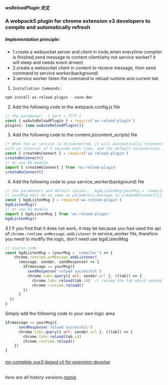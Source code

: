 <!--
 * @Date: 2023-03-08 08:19:37
 * @LastEditors: xzz
 * @LastEditTime: 2023-03-18 10:48:17
-->

##### wsReloadPlugin [中文](https://github.com/xzz2021/wsReloadPlugin/blob/main/README_zh.md)

### A webpack5 plugin for chrome extension v3 developers to compile and automatically refresh

##### Implementation principle:

- 1.create a websocket server and client in node,when everytime compiler is finished,send message to content client(why not service worker? it will sleep and  needs event driven)
- 2.create a websocket client in content to receive message, then send command to service worker(background)
- 3.service worker listen the command to reload runtime and current tab

1. `Installation Commands:`

```js
npm install ws-reload-plugin --save-dev
```
2. Add the following code to the webpack.config.js file
```js
// the parameter:  { port = 7777 }
const { wsAutoReloadPlugin } = require('ws-reload-plugin')
plugins: [new wsAutoReloadPlugin()]
```
3. Add the following code to the content.js(content_scripts) file
```js
/* When the ws service is disconnected, it will automatically reconnect,
with an interval of 3 seconds each time, and the default reconnection is 20 times */
const { createWsConnect } = require('ws-reload-plugin')
createWsConnect()
// or use ES module
import { createWsConnect } from 'ws-reload-plugin'
createWsConnect()
```
4. Add the following code to  your service_worker(background) file
```js
// the parameters and default values::  bgdListenMsg(yourMsg = 'compiler')
// yourMsg must be as same as parameters.message in createWsConnect({})
const { bgdListenMsg } = require('ws-reload-plugin')
bgdListenMsg()
// or use ES module
import { bgdListenMsg } from 'ws-reload-plugin'
bgdListenMsg()
```
4.1 If you find that it does not work, it may be because you had used the api of `chrome.runtime.onMessage.addListener` in service_worker file, therefore you need to modify the logic, don't need use bgdListenMsg
```js
// source code 
const bgdListenMsg = (yourMsg = 'compiler') => {
    chrome.runtime.onMessage.addListener(
      (message, sender, sendResponse) => {
        if(message == yourMsg){
          sendResponse('reload successful')
          chrome.tabs.query({ url: sender.url }, ([tab]) => {
            chrome.tabs.reload(tab.id)  // reload the tab which sended the message first
            chrome.runtime.reload()
        })
      }
  })
}
```
 Simply add the following code to your own logic area
```js
if(message == yourMsg){
      sendResponse('reload successful')
      chrome.tabs.query({ url: sender.url }, ([tab]) => {
        chrome.tabs.reload(tab.id)
        chrome.runtime.reload()
    })
}
```

###### [my complete vue3-based cli for extension develop](https://github.com/xzz2021/crx-cli)

###### here are all history versions [npmjs](https://www.npmjs.com/package/ws-reload-plugin?activeTab=readme)
